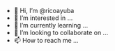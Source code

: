 - 👋 Hi, I’m @ricoayuba
- 👀 I’m interested in ...
- 🌱 I’m currently learning ...
- 💞️ I’m looking to collaborate on ...
- 📫 How to reach me ...

<!---
ricoayuba/ricoayuba is a ✨ special ✨ repository because its `README.md` (this file) appears on your GitHub profile.
You can click the Preview link to take a look at your changes.
--->
